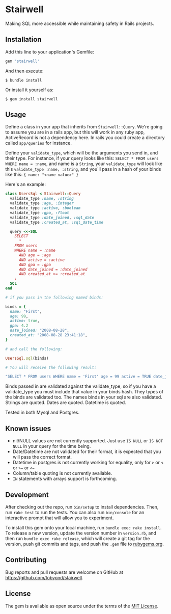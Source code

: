# Stairwell

Making SQL more accessible while maintaining safety in Rails projects.

## Installation

Add this line to your application's Gemfile:

```ruby
gem 'stairwell'
```

And then execute:

    $ bundle install

Or install it yourself as:

    $ gem install stairwell

## Usage

Define a class in your app that inherits from `Stairwell::Query`. We're going to assume you are in a rails app, but this will work in any ruby app, ActiveRecord is not a dependency here.
In rails you could create a directory called `app/queries` for instance.

Define your `validate_type`, which will be the arguments you send in, and their type. For instance, if your query looks like this: `SELECT * FROM users WHERE name = :name`, and name is a `String`, your `validate_type` will look like this `validate_type :name, :string`, and you'll pass in a hash of your binds like this: `{ name: "<name value>" }`

Here's an example:
```ruby
class UsersSql < Stairwell::Query
  validate_type :name, :string
  validate_type :age, :integer
  validate_type :active, :boolean
  validate_type :gpa, :float
  validate_type :date_joined, :sql_date
  validate_type :created_at, :sql_date_time

  query <<-SQL
    SELECT
      *
    FROM users
    WHERE name = :name
      AND age = :age
      AND active = :active
      AND gpa = :gpa
      AND date_joined = :date_joined
      AND created_at >= :created_at
    ;
  SQL
end

# if you pass in the following named binds:

binds = {
  name: "First",
  age: 99,
  active: true,
  gpa: 4.2
  date_joined: "2008-08-28",
  created_at: "2008-08-28 23:41:18",
}

# and call the following:

UsersSql.sql(binds)

# You will receive the following result:

"SELECT * FROM users WHERE name = 'First' age = 99 active = TRUE date_joined = '2008-08-28' created_at = '2008-08-28 23:41:18' gpa = 4.2;"
```

Binds passed in are validated against the validate_type, so if you have a validate_type you must include that value in your binds hash.
They types of the binds are validated too.
The names binds in your sql are also validated.
Strings are quoted. Dates are quoted. Datetime is quoted.

Tested in both Mysql and Postgres.

## Known issues

* nil/NULL values are not currently supported. Just use `IS NULL` or `IS NOT NULL` in your query for the time being.
* Date/Datetime are not validated for their format, it is expected that you will pass the correct format.
* Datetime in postgres is not currently working for equality, only for `>` or `<` or `>=` or `<=`
* Column/table quoting is not currently available.
* `IN` statements with arrays support is forthcoming.


## Development

After checking out the repo, run `bin/setup` to install dependencies. Then, run `rake test` to run the tests. You can also run `bin/console` for an interactive prompt that will allow you to experiment.

To install this gem onto your local machine, run `bundle exec rake install`. To release a new version, update the version number in `version.rb`, and then run `bundle exec rake release`, which will create a git tag for the version, push git commits and tags, and push the `.gem` file to [rubygems.org](https://rubygems.org).

## Contributing

Bug reports and pull requests are welcome on GitHub at https://github.com/tobyond/stairwell.


## License

The gem is available as open source under the terms of the [MIT License](https://opensource.org/licenses/MIT).
